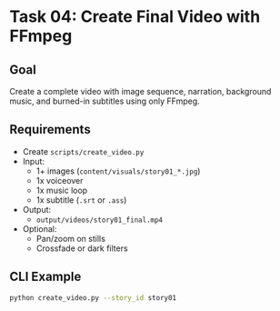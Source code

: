 # Task 04: Create Final Video with FFmpeg

## Goal
Create a complete video with image sequence, narration, background music, and burned-in subtitles using only FFmpeg.

## Requirements
- Create `scripts/create_video.py`
- Input:
  - 1+ images (`content/visuals/story01_*.jpg`)
  - 1x voiceover
  - 1x music loop
  - 1x subtitle (`.srt` or `.ass`)
- Output:
  - `output/videos/story01_final.mp4`
- Optional:
  - Pan/zoom on stills
  - Crossfade or dark filters

## CLI Example
```bash
python create_video.py --story_id story01
```
